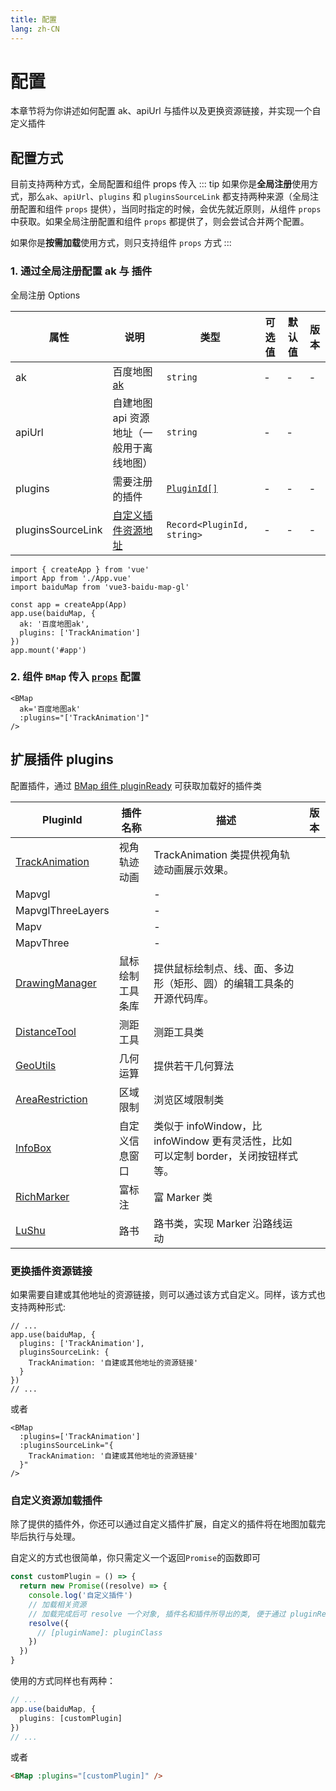 ```yaml
---
title: 配置
lang: zh-CN
---
```


# 配置

本章节将为你讲述如何配置 ak、apiUrl 与插件以及更换资源链接，并实现一个自定义插件

## 配置方式

目前支持两种方式，全局配置和组件 props 传入
::: tip
如果你是**全局注册**使用方式，那么`ak`、`apiUrl`、`plugins` 和 `pluginsSourceLink` 都支持两种来源（全局注册配置和组件 `props` 提供），当同时指定的时候，会优先就近原则，从组件 `props` 中获取。如果全局注册配置和组件 `props` 都提供了，则会尝试合并两个配置。

如果你是**按需加载**使用方式，则只支持组件 `props` 方式
:::

### 1. 通过全局注册配置 ak 与 插件

全局注册 Options

| 属性              | 说明                                             | 类型                              | 可选值 | 默认值 | 版本                               |
| ----------------- | ------------------------------------------------ | --------------------------------- | ------ | ------ | ---------------------------------- |
| ak                | 百度地图 [ak](../guide/quick-start#申请-ak-密钥) | `string`                          | -      | -      | -                                  |
| apiUrl            | 自建地图 api 资源地址（一般用于离线地图）        | `string`                          | -      | -      | <Badge type="tip" text="^2.3.0" /> |
| plugins           | 需要注册的插件                                   | [`PluginId[]`](#扩展插件-plugins) | -      | -      | -                                  |
| pluginsSourceLink | [自定义插件资源地址](#更换插件资源链接)          | `Record<PluginId, string>`        | -      | -      | -                                  |

```ts{7,8}
import { createApp } from 'vue'
import App from './App.vue'
import baiduMap from 'vue3-baidu-map-gl'

const app = createApp(App)
app.use(baiduMap, {
  ak: '百度地图ak',
  plugins: ['TrackAnimation']
})
app.mount('#app')
```

### 2. 组件 `BMap` 传入 [`props`](/zh-CN/components/map#%E9%9D%99%E6%80%81%E7%BB%84%E4%BB%B6-props) 配置

<!-- prettier-ignore -->
```html{2,3}
<BMap
  ak='百度地图ak'
  :plugins="['TrackAnimation']"
/>
```

## 扩展插件 plugins

配置插件，通过 [BMap 组件 pluginReady](../components/map#组件事件) 可获取加载好的插件类

| PluginId                                                                                 | 插件名称         | 描述                                                                               | 版本                               |
| ---------------------------------------------------------------------------------------- | ---------------- | ---------------------------------------------------------------------------------- | ---------------------------------- |
| [TrackAnimation](https://github.com/huiyan-fe/BMapGLLib?tab=readme-ov-file#视角轨迹动画) | 视角轨迹动画     | TrackAnimation 类提供视角轨迹动画展示效果。                                        |                                    |
| Mapvgl                                                                                   |                  | -                                                                                  |                                    |
| MapvglThreeLayers                                                                        |                  | -                                                                                  |                                    |
| Mapv                                                                                     |                  | -                                                                                  |                                    |
| MapvThree                                                                                |                  | -                                                                                  |                                    |
| [DrawingManager](https://github.com/huiyan-fe/BMapGLLib?tab=readme-ov-file)              | 鼠标绘制工具条库 | 提供鼠标绘制点、线、面、多边形（矩形、圆）的编辑工具条的开源代码库。               | <Badge type="tip" text="^2.5.0" /> |
| [DistanceTool](https://github.com/huiyan-fe/BMapGLLib?tab=readme-ov-file#测距工具)       | 测距工具         | 测距工具类                                                                         | <Badge type="tip" text="^2.5.0" /> |
| [GeoUtils](https://github.com/huiyan-fe/BMapGLLib?tab=readme-ov-file#几何运算)           | 几何运算         | 提供若干几何算法                                                                   | <Badge type="tip" text="^2.5.0" /> |
| [AreaRestriction](https://github.com/huiyan-fe/BMapGLLib?tab=readme-ov-file#区域限制)    | 区域限制         | 浏览区域限制类                                                                     | <Badge type="tip" text="^2.5.0" /> |
| [InfoBox](https://github.com/huiyan-fe/BMapGLLib?tab=readme-ov-file#自定义信息窗口)      | 自定义信息窗口   | 类似于 infoWindow，比 infoWindow 更有灵活性，比如可以定制 border，关闭按钮样式等。 | <Badge type="tip" text="^2.5.0" /> |
| [RichMarker](https://github.com/huiyan-fe/BMapGLLib?tab=readme-ov-file#富标注)           | 富标注           | 富 Marker 类                                                                       | <Badge type="tip" text="^2.5.0" /> |
| [LuShu](https://github.com/huiyan-fe/BMapGLLib?tab=readme-ov-file#路书)                  | 路书             | 路书类，实现 Marker 沿路线运动                                                     | <Badge type="tip" text="^2.5.0" /> |

### 更换插件资源链接

如果需要自建或其他地址的资源链接，则可以通过该方式自定义。同样，该方式也支持两种形式:

```ts{3-6}
// ...
app.use(baiduMap, {
  plugins: ['TrackAnimation'],
  pluginsSourceLink: {
    TrackAnimation: '自建或其他地址的资源链接'
  }
})
// ...
```

或者

<!-- prettier-ignore -->
```html{2-5}
<BMap
  :plugins=['TrackAnimation']
  :pluginsSourceLink="{
    TrackAnimation: '自建或其他地址的资源链接'
  }"
/>
```

### 自定义资源加载插件

除了提供的插件外，你还可以通过自定义插件扩展，自定义的插件将在地图加载完毕后执行与处理。

自定义的方式也很简单，你只需定义一个返回`Promise`的函数即可

```ts
const customPlugin = () => {
  return new Promise((resolve) => {
    console.log('自定义插件')
    // 加载相关资源
    // 加载完成后可 resolve 一个对象, 插件名和插件所导出的类, 便于通过 pluginRead 更好的访问
    resolve({
      // [pluginName]: pluginClass
    })
  })
}
```

使用的方式同样也有两种：

```ts
// ...
app.use(baiduMap, {
  plugins: [customPlugin]
})
// ...
```

或者

<!-- prettier-ignore -->
```html
<BMap :plugins="[customPlugin]" />
```
